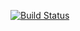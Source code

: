 [![Build Status](https://travis-ci.com/azaz0846/Remote_Repository_JAVA_Test.svg?branch=main)](https://travis-ci.com/azaz0846/Remote_Repository_JAVA_Test)
